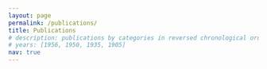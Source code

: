 ```yaml
---
layout: page
permalink: /publications/
title: Publications
# description: publications by categories in reversed chronological order. generated by jekyll-scholar.
# years: [1956, 1950, 1935, 1905]
nav: true
---
```

<!-- _pages/publications.md -->


<!-- <div class="publications">

{%- for y in page.years %}
  <h2 class="year">{{y}}</h2>
  {% bibliography -f papers -q @*[year={{y}}]* %}
{% endfor %}

</div> -->
